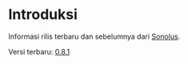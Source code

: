 # Introduksi

Informasi rilis terbaru dan sebelumnya dari [Sonolus](https://sonolus.com).

Versi terbaru: [0.8.1](./versions/0.8.1.md)
